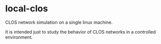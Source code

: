 # local-clos
CLOS network simulation on a single linux machine.

It is intended just to study the behavior of CLOS networks in a controlled environment.